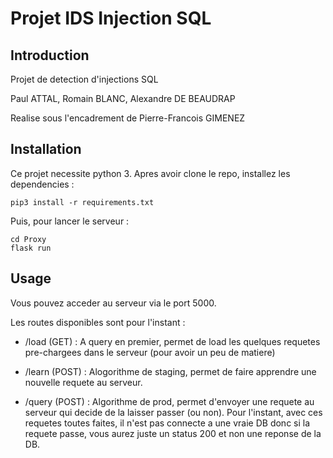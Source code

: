 # Projet IDS Injection SQL

## Introduction

Projet de detection d'injections SQL

Paul ATTAL, Romain BLANC, Alexandre DE BEAUDRAP

Realise sous l'encadrement de Pierre-Francois GIMENEZ

## Installation

Ce projet necessite python 3.
Apres avoir clone le repo, installez les dependencies : 

```
pip3 install -r requirements.txt
```

Puis, pour lancer le serveur : 
```
cd Proxy
flask run
```

## Usage

Vous pouvez acceder au serveur via le port 5000.

Les routes disponibles sont pour l'instant : 

* /load (GET) : A query en premier, permet de load les quelques requetes pre-chargees dans le serveur (pour avoir un peu de matiere)

* /learn (POST) : Alogorithme de staging, permet de faire apprendre une nouvelle requete au serveur. 

* /query (POST) : Algorithme de prod, permet d'envoyer une requete au serveur qui decide de la laisser passer (ou non). Pour l'instant, avec ces requetes toutes faites, il n'est pas connecte a une vraie DB donc si la requete passe, vous aurez juste un status 200 et non une reponse de la DB.